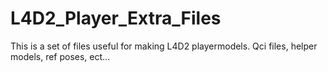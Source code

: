 # L4D2_Player_Extra_Files
 This is a set of files useful for making L4D2 playermodels. Qci files, helper models, ref poses, ect...
